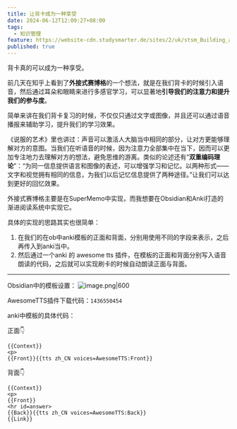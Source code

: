 ```yaml
---
title: 让背卡成为一种享受
date: 2024-06-12T12:09:27+08:00
tags:
  - 知识管理
feature: https://website-cdn.studysmarter.de/sites/2/uk/stsm_Building_a_Second_Brain_is_a_methodology_for_saving_and_sy_9fbc7d40-fb57-41fe-bf0b-9cadfd50ed90.png
published: true
---
```

背卡真的可以成为一种享受。

<!--more-->

前几天在知乎上看到了**外接式赛博格**的一个想法，就是在我们背卡的时候引入语音，然后通过耳朵和眼睛来进行多感官学习，可以显著地**引导我们的注意力和提升我们的参与度**。

简单来讲在我们背卡复习的时候，不仅仅只通过文字或图像，并且还可以通过语音播报来辅助学习，提升我们的学习效果。

《说服的艺术》里也讲过：声音可以激活人大脑当中相同的部分，让对方更能够理解对方的意图。当我们在听语音的时候，因为注意力全部集中在当下，因而可以更加专注地力去理解对方的想法，避免思维的游离。类似的论述还有“**双重编码理论**”：“为同一信息提供语言和图像的表述，可以增强学习和记忆。以两种形式——文字和视觉拥有相同的信息，为我们以后记忆信息提供了两种途径。”让我们可以达到更好的回忆效果。

外接式赛博格主要是在SuperMemo中实现，而我想要在Obsidian和Anki打造的渐进阅读系统中实现它。

具体的实现的思路其实也很简单：
1. 在我们的在ob中anki模板的正面和背面，分别用使用不同的字段来表示，之后再传入到anki当中。
2. 然后通过一个anki 的 awesome tts 插件，在模板的正面和背面分别写入语音朗读的代码，之后就可以实现刷卡的时候自动朗读正面与背面。

---

Obsidian中的模板设置：
![image.png|600](https://s1.vika.cn/space/2024/06/12/c85813a3577b4f3d97623e6f6a60c661)

AwesomeTTS插件下载代码：`1436550454`

anki中模板的具体代码：

正面👇
```
{{Context}}
<p>
{{Front}}{{tts zh_CN voices=AwesomeTTS:Front}}
```
背面👇
```
{{Context}}
<p>
{{Front}}
<hr id=answer>
{{Back}}{{tts zh_CN voices=AwesomeTTS:Back}}
{{Link}}

```


